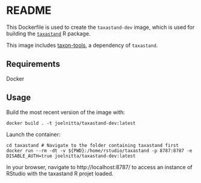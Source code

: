 # README

This Dockerfile is used to create the `taxastand-dev` image, which is used for building the [`taxastand`](https://github.com/joelnitta/taxastand) R package.

This image includes [taxon-tools](https://github.com/camwebb/taxon-tools), a dependency of `taxastand`.

## Requirements

Docker

## Usage

Build the most recent version of the image with:

```
docker build . -t joelnitta/taxastand-dev:latest
```

Launch the container:

```
cd taxastand # Navigate to the folder containing taxastand first
docker run --rm -dt -v ${PWD}:/home/rstudio/taxastand -p 8787:8787 -e DISABLE_AUTH=true joelnitta/taxastand-dev:latest
```

In your browser, navigate to http://localhost:8787/ to access an instance of RStudio with the taxastand R projet loaded.


